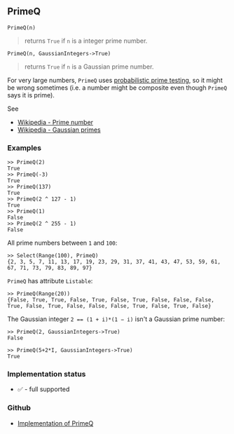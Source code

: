 ## PrimeQ

```
PrimeQ(n)
```

> returns `True` if `n` is a integer prime number.   
  
```
PrimeQ(n, GaussianIntegers->True)
```

> returns `True` if `n` is a Gaussian prime number.  

For very large numbers, `PrimeQ` uses [probabilistic prime testing](https://en.wikipedia.org/wiki/Prime_number#Primality_testing_versus_primality_proving), so it might be wrong sometimes (i.e. a number might be composite even though `PrimeQ` says it is prime).

See
* [Wikipedia - Prime number](https://en.wikipedia.org/wiki/Prime_number)
* [Wikipedia - Gaussian primes](https://en.wikipedia.org/wiki/Gaussian_integer#Gaussian_primes)

### Examples

```
>> PrimeQ(2)   
True   
>> PrimeQ(-3)   
True   
>> PrimeQ(137)   
True   
>> PrimeQ(2 ^ 127 - 1)   
True   
>> PrimeQ(1)   
False   
>> PrimeQ(2 ^ 255 - 1)   
False   
```

All prime numbers between `1` and `100`:
   
```
>> Select(Range(100), PrimeQ)   
{2, 3, 5, 7, 11, 13, 17, 19, 23, 29, 31, 37, 41, 43, 47, 53, 59, 61, 67, 71, 73, 79, 83, 89, 97}   
```

`PrimeQ` has attribute `Listable`: 

```
>> PrimeQ(Range(20))   
{False, True, True, False, True, False, True, False, False, False, True, False, True, False, False, False, True, False, True, False}   
```

The Gaussian integer `2 == (1 + i)*(1 − i)`  isn't a Gaussian prime number:

```
>> PrimeQ(2, GaussianIntegers->True)
False

>> PrimeQ(5+2*I, GaussianIntegers->True)
True
```






### Implementation status

* &#x2705; - full supported

### Github

* [Implementation of PrimeQ](https://github.com/axkr/symja_android_library/blob/master/symja_android_library/matheclipse-core/src/main/java/org/matheclipse/core/builtin/PredicateQ.java#L1223) 
